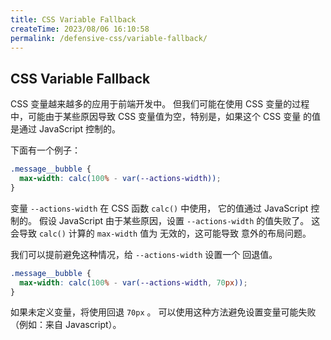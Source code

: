 ```yaml
---
title: CSS Variable Fallback
createTime: 2023/08/06 16:10:58
permalink: /defensive-css/variable-fallback/
---
```


## CSS Variable Fallback

CSS 变量越来越多的应用于前端开发中。
但我们可能在使用 CSS 变量的过程中，可能由于某些原因导致 CSS 变量值为空，特别是，如果这个 CSS 变量
的值是通过 JavaScript 控制的。

下面有一个例子：

```css
.message__bubble {
  max-width: calc(100% - var(--actions-width));
}
```

变量 `--actions-width` 在 CSS 函数 `calc()` 中使用， 它的值通过 JavaScript 控制的。
假设 JavaScript 由于某些原因，设置 `--actions-width` 的值失败了。
这会导致 `calc()` 计算的 `max-width` 值为 无效的，这可能导致 意外的布局问题。

我们可以提前避免这种情况，给 `--actions-width` 设置一个 回退值。

```css
.message__bubble {
  max-width: calc(100% - var(--actions-width, 70px));
}
```

如果未定义变量，将使用回退 `70px` 。
可以使用这种方法避免设置变量可能失败（例如：来自 Javascript）。
